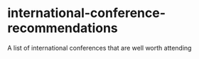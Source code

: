 # international-conference-recommendations
A list of international conferences that are well worth attending
